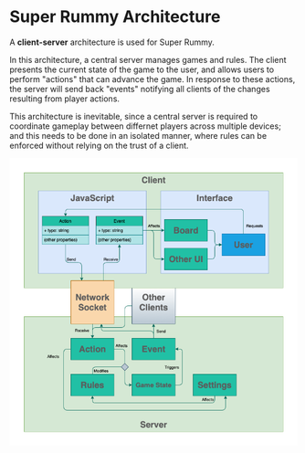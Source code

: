 # Super Rummy Architecture

A **client-server** architecture is used for Super Rummy.

In this architecture, a central server manages games and rules. The client presents the current state of the game to the user, and allows users to perform "actions" that can advance the game. In response to these actions, the server will send back "events" notifying all clients of the changes resulting from player actions.

This architecture is inevitable, since a central server is required to coordinate gameplay between differnet players across multiple devices; and this needs to be done in an isolated manner, where rules can be enforced without relying on the trust of a client.

![UML Diagram](../../uml.png)

